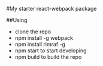 #My starter react-webpack package

##Using
- clone the repo
- npm install -g webpack
- npm install rimraf -g 
- npm start to start developing
- npm build to build the repo